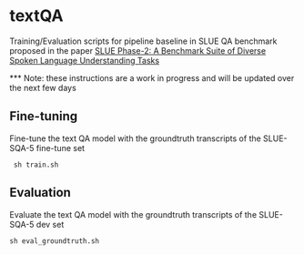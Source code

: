 # textQA
Training/Evaluation scripts for pipeline baseline in SLUE QA benchmark proposed in the paper [SLUE Phase-2: A Benchmark Suite of Diverse Spoken Language Understanding Tasks](https://arxiv.org/abs/2212.10525)

*** Note: these instructions are a work in progress and will be updated over the next few days

## Fine-tuning
Fine-tune the text QA model with the groundtruth transcripts of the SLUE-SQA-5 fine-tune set
```
 sh train.sh
```

## Evaluation
Evaluate the text QA model with the groundtruth transcripts of the SLUE-SQA-5 dev set
```
sh eval_groundtruth.sh
```


